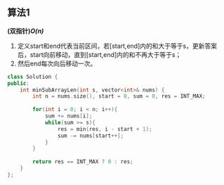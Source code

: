 ## 算法1

**(双指针)*O(n)***

1. 定义start和end代表当前区间，若[start,end]内的和大于等于s，更新答案后，start向前移动，直到[start,end]内的和不再大于等于s；
2. 然后end每次向后移动一次。

```CPP
class Solution {
public:
    int minSubArrayLen(int s, vector<int>& nums) {
        int n = nums.size(), start = 0, sum = 0, res = INT_MAX;
        
        for(int i = 0; i < n; i++){
            sum += nums[i];
            while(sum >= s){
                res = min(res, i - start + 1);
                sum -= nums[start++];
            }
        }
        
        return res == INT_MAX ? 0 : res;
    }
};
```
